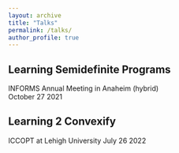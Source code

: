 ```yaml
---
layout: archive
title: "Talks"
permalink: /talks/
author_profile: true
---
```




## Learning Semidefinite Programs
INFORMS Annual Meeting in Anaheim (hybrid)\
October 27 2021

## Learning 2 Convexify
ICCOPT at Lehigh University
July 26 2022